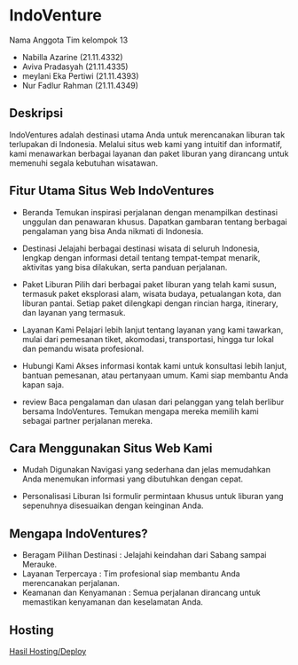 # IndoVenture

Nama Anggota Tim kelompok 13

- Nabilla Azarine (21.11.4332)
- Aviva Pradasyah (21.11.4335)
- meylani Eka Pertiwi (21.11.4393)
- Nur Fadlur Rahman (21.11.4349)


## Deskripsi

IndoVentures adalah destinasi utama Anda untuk merencanakan liburan tak terlupakan di Indonesia. Melalui situs web kami yang intuitif dan informatif, kami menawarkan berbagai layanan dan paket liburan yang dirancang untuk memenuhi segala kebutuhan wisatawan.

## Fitur Utama Situs Web IndoVentures

-  Beranda
   Temukan inspirasi perjalanan dengan menampilkan destinasi unggulan dan penawaran khusus. Dapatkan gambaran tentang berbagai pengalaman yang bisa Anda nikmati di Indonesia.

-  Destinasi
   Jelajahi berbagai destinasi wisata di seluruh Indonesia, lengkap dengan informasi detail tentang tempat-tempat menarik, aktivitas yang bisa dilakukan, serta panduan perjalanan.

-  Paket Liburan
   Pilih dari berbagai paket liburan yang telah kami susun, termasuk paket eksplorasi alam, wisata budaya, petualangan kota, dan liburan pantai. Setiap paket dilengkapi dengan rincian harga, itinerary, dan layanan yang termasuk.

-  Layanan Kami
   Pelajari lebih lanjut tentang layanan yang kami tawarkan, mulai dari pemesanan tiket, akomodasi, transportasi, hingga tur lokal dan pemandu wisata profesional.

-  Hubungi Kami
   Akses informasi kontak kami untuk konsultasi lebih lanjut, bantuan pemesanan, atau pertanyaan umum. Kami siap membantu Anda kapan saja.

-  review
   Baca pengalaman dan ulasan dari pelanggan yang telah berlibur bersama IndoVentures. Temukan mengapa mereka memilih kami sebagai partner perjalanan mereka.

## Cara Menggunakan Situs Web Kami

-  Mudah Digunakan
   Navigasi yang sederhana dan jelas memudahkan Anda menemukan informasi yang dibutuhkan dengan cepat.

-  Personalisasi Liburan
   Isi formulir permintaan khusus untuk liburan yang sepenuhnya disesuaikan dengan keinginan Anda.

## Mengapa IndoVentures?

- Beragam Pilihan Destinasi : Jelajahi keindahan dari Sabang sampai Merauke.
- Layanan Terpercaya : Tim profesional siap membantu Anda merencanakan perjalanan.
- Keamanan dan Kenyamanan : Semua perjalanan dirancang untuk memastikan kenyamanan dan keselamatan Anda.

## Hosting 
[Hasil Hosting/Deploy](https://indo-venture-kelompok12-digital-bisnis.vercel.app/)